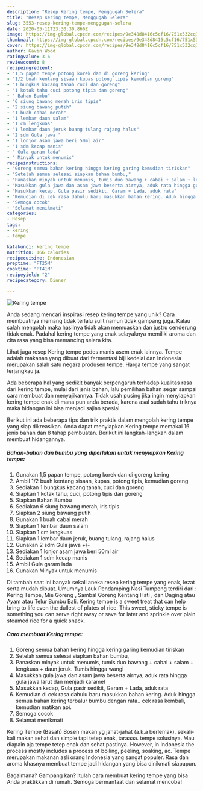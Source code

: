 ```yaml
---
description: "Resep Kering tempe, Menggugah Selera"
title: "Resep Kering tempe, Menggugah Selera"
slug: 3553-resep-kering-tempe-menggugah-selera
date: 2020-05-11T23:30:30.866Z
image: https://img-global.cpcdn.com/recipes/9e348d8416c5cf16/751x532cq70/kering-tempe-foto-resep-utama.jpg
thumbnail: https://img-global.cpcdn.com/recipes/9e348d8416c5cf16/751x532cq70/kering-tempe-foto-resep-utama.jpg
cover: https://img-global.cpcdn.com/recipes/9e348d8416c5cf16/751x532cq70/kering-tempe-foto-resep-utama.jpg
author: Gavin Wood
ratingvalue: 3.6
reviewcount: 8
recipeingredient:
- "1,5 papan tempe potong korek dan di goreng kering"
- "1/2 buah kentang sisaan kupas potong tipis kemudian goreng"
- "1 bungkus kacang tanah cuci dan goreng"
- "1 kotak tahu cuci potong tipis dan goreng"
- " Bahan Bumbu"
- "6 siung bawang merah iris tipis"
- "2 siung bawang putih"
- "1 buah cabai merah"
- "1 lembar daun salam"
- "1 cm lengkuas"
- "1 lembar daun jeruk buang tulang rajang halus"
- "2 sdm Gula jawa "
- "1 lonjor asam jawa beri 50ml air"
- "1 sdm kecap manis"
- " Gula garam lada"
- " Minyak untuk menumis"
recipeinstructions:
- "Goreng semua bahan kering hingga kering garing kemudian tiriskan"
- "Setelah semua selesai siapkan bahan bumbu,"
- "Panaskan minyak untuk menumis, tumis duo bawang + cabai + salam + lengkuas + daun jeruk. Tumis hingga wangi"
- "Masukkan gula jawa dan asam jawa beserta airnya, aduk rata hingga gula jawa larut dan menjadi karamel"
- "Masukkan kecap, Gula pasir sedikit, Garam + Lada, aduk rata"
- "Kemudian di cek rasa dahulu baru masukkan bahan kering. Aduk hingga semua bahan kering terbalur bumbu dengan rata.. cek rasa kembali, kemudian matikan api."
- "Semoga cocok"
- "Selamat menikmati"
categories:
- Resep
tags:
- kering
- tempe

katakunci: kering tempe 
nutrition: 166 calories
recipecuisine: Indonesian
preptime: "PT25M"
cooktime: "PT41M"
recipeyield: "2"
recipecategory: Dinner

---
```



![Kering tempe](https://img-global.cpcdn.com/recipes/9e348d8416c5cf16/751x532cq70/kering-tempe-foto-resep-utama.jpg)

Anda sedang mencari inspirasi resep kering tempe yang unik? Cara membuatnya memang tidak terlalu sulit namun tidak gampang juga. Kalau salah mengolah maka hasilnya tidak akan memuaskan dan justru cenderung tidak enak. Padahal kering tempe yang enak selayaknya memiliki aroma dan cita rasa yang bisa memancing selera kita.

Lihat juga resep Kering tempe pedes manis asem enak lainnya. Tempe adalah makanan yang dibuat dari fermentasi biji kedelai dan Indonesia merupakan salah satu negara produsen tempe. Harga tempe yang sangat terjangkau ja.

Ada beberapa hal yang sedikit banyak berpengaruh terhadap kualitas rasa dari kering tempe, mulai dari jenis bahan, lalu pemilihan bahan segar sampai cara membuat dan menyajikannya. Tidak usah pusing jika ingin menyiapkan kering tempe enak di mana pun anda berada, karena asal sudah tahu triknya maka hidangan ini bisa menjadi sajian spesial.


Berikut ini ada beberapa tips dan trik praktis dalam mengolah kering tempe yang siap dikreasikan. Anda dapat menyiapkan Kering tempe memakai 16 jenis bahan dan 8 tahap pembuatan. Berikut ini langkah-langkah dalam membuat hidangannya.

<!--inarticleads1-->

##### Bahan-bahan dan bumbu yang diperlukan untuk menyiapkan Kering tempe:

1. Gunakan 1,5 papan tempe, potong korek dan di goreng kering
1. Ambil 1/2 buah kentang sisaan, kupas, potong tipis, kemudian goreng
1. Sediakan 1 bungkus kacang tanah, cuci dan goreng
1. Siapkan 1 kotak tahu, cuci, potong tipis dan goreng
1. Siapkan  Bahan Bumbu
1. Sediakan 6 siung bawang merah, iris tipis
1. Siapkan 2 siung bawang putih
1. Gunakan 1 buah cabai merah
1. Siapkan 1 lembar daun salam
1. Siapkan 1 cm lengkuas
1. Siapkan 1 lembar daun jeruk, buang tulang, rajang halus
1. Gunakan 2 sdm Gula jawa +/-
1. Sediakan 1 lonjor asam jawa beri 50ml air
1. Sediakan 1 sdm kecap manis
1. Ambil  Gula garam lada
1. Gunakan  Minyak untuk menumis


Di tambah saat ini banyak sekali aneka resep kering tempe yang enak, lezat serta mudah dibuat. Umumnya Lauk Pendamping Nasi Tumpeng terdiri dari : Kering Tempe, Mie Goreng , Sambal Goreng Kentang Hati , dan Daging atau Ayam atau Telur Bumbu Bali. Kering tempe is a sweet treat that can help bring to life even the dullest of plates of rice. This sweet, sticky tempe is something you can serve right away or save for later and sprinkle over plain steamed rice for a quick snack. 

<!--inarticleads2-->

##### Cara membuat Kering tempe:

1. Goreng semua bahan kering hingga kering garing kemudian tiriskan
1. Setelah semua selesai siapkan bahan bumbu,
1. Panaskan minyak untuk menumis, tumis duo bawang + cabai + salam + lengkuas + daun jeruk. Tumis hingga wangi
1. Masukkan gula jawa dan asam jawa beserta airnya, aduk rata hingga gula jawa larut dan menjadi karamel
1. Masukkan kecap, Gula pasir sedikit, Garam + Lada, aduk rata
1. Kemudian di cek rasa dahulu baru masukkan bahan kering. Aduk hingga semua bahan kering terbalur bumbu dengan rata.. cek rasa kembali, kemudian matikan api.
1. Semoga cocok
1. Selamat menikmati


Kering Tempe (Basah) Bosen makan yg jahat-jahat (a.k.a berlemak), sekali-kali makan sehat dan simple tapi tetep enak, taraaaa. tempe solusinya. Mau diapain aja tempe tetep enak dan sehat pastinya. However, in Indonesia the process mostly includes a process of boiling, peeling, soaking, ac. Tempe merupakan makanan asli orang Indonesia yang sangat populer. Rasa dan aroma khasnya membuat tempe jadi hidangan yang bisa dinikmati siapapun. 

Bagaimana? Gampang kan? Itulah cara membuat kering tempe yang bisa Anda praktikkan di rumah. Semoga bermanfaat dan selamat mencoba!
